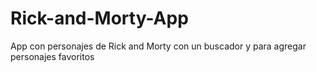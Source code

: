 # Rick-and-Morty-App

App con personajes de Rick and Morty con un buscador y para agregar personajes favoritos
